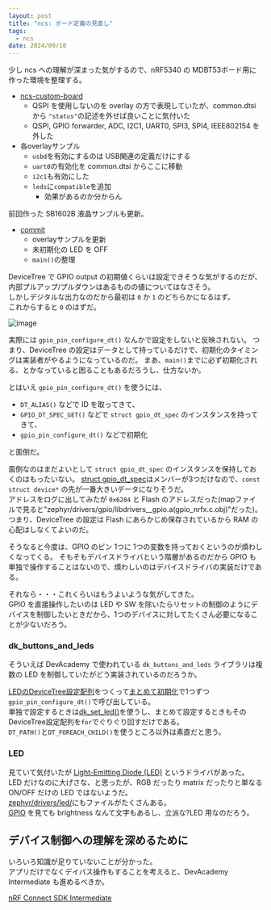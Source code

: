 ```yaml
---
layout: post
title: "ncs: ボード定義の見直し"
tags:
  - ncs
date: 2024/09/10
---
```


少し ncs への理解が深まった気がするので、nRF5340 の MDBT53ボード用に作った環境を整理する。

* [ncs-custom-board](https://github.com/hirokuma/ncs-custom-board/commit/1bb1131f67296a47e47762ee81978598632d9dfd)
  * QSPI を使用しないのを overlay の方で表現していたが、common.dtsi から `"status"`の記述を外せば良いことに気付いた
  * QSPI, GPIO forwarder, ADC, I2C1, UART0, SPI3, SPI4, IEEE802154 を外した
* 各overlayサンプル
  * `usbd`を有効にするのは USB関連の定義だけにする
  * `uart0`の有効化を common.dtsi からここに移動
  * `i2c1`も有効にした
  * `leds`に`compatible`を追加
    * 効果があるのか分からん

前回作った SB1602B 液晶サンプルも更新。

* [commit](https://github.com/hirokuma/ncs-i2c-sb1602b/commit/82c652ca38a9ab9ea2b7a2390448e59dc44df161)
  * overlayサンプルを更新
  * 未初期化の LED を OFF
  * `main()`の整理

DeviceTree で GPIO output の初期値くらいは設定できそうな気がするのだが、内部プルアップ/プルダウンはあるものの値についてはなさそう。  
しかしデジタルな出力なのだから最初は `0` か `1` のどちらかになるはず。  
これからすると `0` のはずだ。

![image](20240910a-1.png)

実際には `gpio_pin_configure_dt()` なんかで設定をしないと反映されない。
つまり、DeviceTree の設定はデータとして持っているだけで、初期化のタイミングは実装者がやるようになっているのだ。
まあ、`main()`までに必ず初期化される、とかなっていると困ることもあるだろうし、仕方ないか。

とはいえ `gpio_pin_configure_dt()` を使うには、

* `DT_ALIAS()` などで ID を取ってきて、
* `GPIO_DT_SPEC_GET()` などで `struct gpio_dt_spec` のインスタンスを持ってきて、
* `gpio_pin_configure_dt()` などで初期化

と面倒だ。  

面倒なのはまだよいとして `struct gpio_dt_spec` のインスタンスを保持しておくのはもったいない。
[struct gpio_dt_spec](https://github.com/nrfconnect/sdk-zephyr/blob/v3.5.99-ncs1-1/include/zephyr/drivers/gpio.h#L286-L293)はメンバーが3つだけなので、`const struct device*` の先が一番大きいデータになりそうだ。  
アドレスをログに出してみたが `0x6284` と Flash のアドレスだった(mapファイルで見ると"zephyr/drivers/gpio/libdrivers__gpio.a(gpio_nrfx.c.obj)"だった)。
つまり、DeviceTree の設定は Flash にあらかじめ保存されているから RAM の心配はしなくてよいのだ。

そうなると今度は、GPIO のピン 1つに 1つの変数を持っておくというのが煩わしくなってくる。
そもそもデバイスドライバという階層があるのだから GPIO も単独で操作することはないので、煩わしいのはデバイスドライバの実装だけである。

それなら・・・これくらいはもうよいような気がしてきた。  
GPIO を直接操作したいのは LED や SW を除いたらリセットの制御のようにデバイスを制御したいときだから、1つのデバイスに対してたくさん必要になることが少ないだろう。

### dk_buttons_and_leds

そういえば DevAcademy で使われている `dk_buttons_and_leds` ライブラリは複数の LED を制御していたがどう実装されているのだろうか。

[LEDのDeviceTree設定配列](https://github.com/nrfconnect/sdk-nrf/blob/v2.6.1/lib/dk_buttons_and_leds/dk_buttons_and_leds.c#L41-L45)をつくって[まとめて初期化](https://github.com/nrfconnect/sdk-nrf/blob/v2.6.1/lib/dk_buttons_and_leds/dk_buttons_and_leds.c#L195-L201)で1つずつ`gpio_pin_configure_dt()`で呼び出している。  
単独で設定するときは[dk_set_led()](https://github.com/nrfconnect/sdk-nrf/blob/v2.6.1/lib/dk_buttons_and_leds/dk_buttons_and_leds.c#L377-L390)を使うし、まとめて設定するときもそのDeviceTree設定配列を`for`でぐりぐり回すだけである。  
`DT_PATH()`と`DT_FOREACH_CHILD()`を使うところ以外は素直だと思う。

### LED

見ていて気付いたが [Light-Emitting Diode (LED)](https://docs.nordicsemi.com/bundle/ncs-2.6.1/page/zephyr/hardware/peripherals/led.html) というドライバがあった。  
LED だけなのに大げさな、と思ったが、RGB だったり matrix だったりと単なる ON/OFF だけの LED ではないようだ。  
[zephyr/drivers/led/](https://github.com/nrfconnect/sdk-zephyr/tree/v3.5.99-ncs1-1/drivers/led)にもファイルがたくさんある。  
[GPIO](https://github.com/nrfconnect/sdk-zephyr/blob/v3.5.99-ncs1-1/drivers/led/led_gpio.c) を見ても brightness なんて文字もあるし、立派な?LED 用なのだろう。

## デバイス制御への理解を深めるために

いろいろ知識が足りていないことが分かった。  
アプリだけでなくデイバス操作もすることを考えると、DevAcademy Intermediate も進めるべきか。

[nRF Connect SDK Intermediate](https://academy.nordicsemi.com/courses/nrf-connect-sdk-intermediate/)
